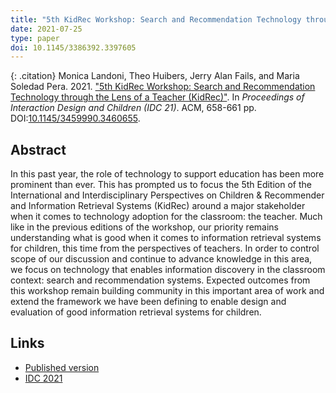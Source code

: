 ```yaml
---
title: "5th KidRec Workshop: Search and Recommendation Technology through the Lens of a Teacher (KidRec)"
date: 2021-07-25
type: paper
doi: 10.1145/3386392.3397605
---
```


{: .citation}
Monica Landoni, Theo Huibers, Jerry Alan Fails, and Maria Soledad Pera. 2021. ["5th KidRec Workshop: Search and Recommendation Technology through the Lens of a Teacher (KidRec)"](#). In <cite>Proceedings of Interaction Design and Children (IDC 21)</cite>. ACM, 658-661 pp. DOI:[10.1145/3459990.3460655](https://doi.org/10.1145/3459990.3460655).

## Abstract

In this past year, the role of technology to support education has been more prominent than ever. This has prompted us to focus the 5th Edition of the International and Interdisciplinary Perspectives on Children & Recommender and Information Retrieval Systems (KidRec) around a major stakeholder when it comes to technology adoption for the classroom: the teacher. Much like in the previous editions of the workshop, our priority remains understanding what is good when it comes to information retrieval systems for children, this time from the perspectives of teachers. In order to control scope of our discussion and continue to advance knowledge in this area, we focus on technology that enables information discovery in the classroom context: search and recommendation systems. Expected outcomes from this workshop remain building community in this important area of work and extend the framework we have been defining to enable design and evaluation of good information retrieval systems for children.

## Links

* [Published version](https://doi.org/10.1145/3459990.3460655)
* [IDC 2021](https://idc.acm.org/2021/)
